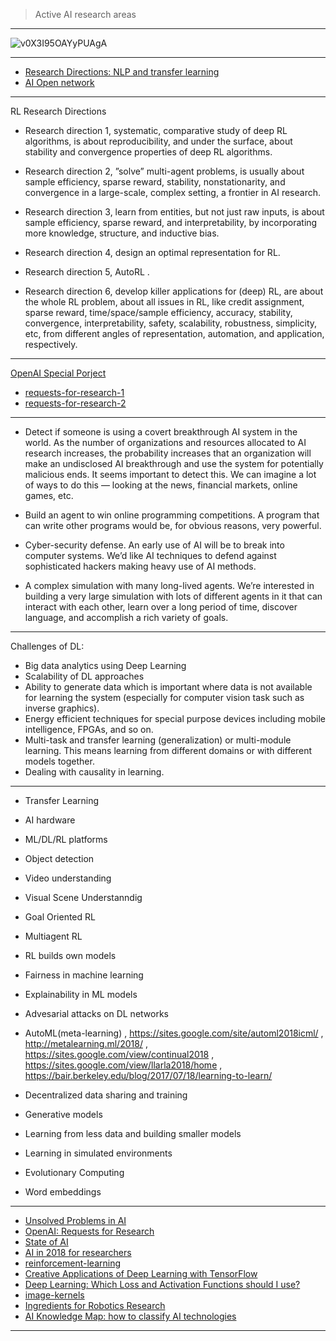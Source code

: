 
> Active AI research areas 

-------------

![v0X3I95OAYyPUAgA](https://cdn-images-1.medium.com/max/800/1*a5bEJ-v0X3I95OAYyPUAgA.gif)

------------

- [Research Directions: NLP and transfer learning](http://ruder.io/requests-for-research/)
- [AI Open network](https://ai-on.org/)
---------

RL Research Directions

- Research direction
1, systematic, comparative study of deep RL algorithms, is about reproducibility, and under
the surface, about stability and convergence properties of deep RL algorithms. 

- Research direction
2, ”solve” multi-agent problems, is usually about sample efficiency, sparse reward, stability, nonstationarity,
and convergence in a large-scale, complex setting, a frontier in AI research. 

- Research
direction 3, learn from entities, but not just raw inputs, is about sample efficiency, sparse reward,
and interpretability, by incorporating more knowledge, structure, and inductive bias. 

- Research direction 4, design an optimal representation for RL.

- Research direction 5, AutoRL .

- Research direction 6, develop killer applications for (deep) RL, are about the whole RL problem, about all
issues in RL, like credit assignment, sparse reward, time/space/sample efficiency, accuracy, stability,
convergence, interpretability, safety, scalability, robustness, simplicity, etc, from different angles
of representation, automation, and application, respectively. 

-----------

[OpenAI Special Porject](https://blog.openai.com/special-projects/)

- [requests-for-research-1](https://openai.com/requests-for-research/)
- [requests-for-research-2](https://blog.openai.com/requests-for-research-2/)

 ------
 
- Detect if someone is using a covert breakthrough AI system in the world. As the number of organizations and resources allocated to AI research increases, the probability increases that an organization will make an undisclosed AI breakthrough and use the system for potentially malicious ends. It seems important to detect this. We can imagine a lot of ways to do this — looking at the news, financial markets, online games, etc.

- Build an agent to win online programming competitions. A program that can write other programs would be, for obvious reasons, very powerful.

- Cyber-security defense. An early use of AI will be to break into computer systems. We’d like AI techniques to defend against sophisticated hackers making heavy use of AI methods.

- A complex simulation with many long-lived agents. We’re interested in building a very large simulation with lots of different agents in it that can interact with each other, learn over a long period of time, discover language, and accomplish a rich variety of goals.

----------------
Challenges of DL:
 
- Big data analytics using Deep Learning
- Scalability of DL approaches
- Ability to generate data which is important where data is
not available for learning the system (especially for
computer vision task such as inverse graphics).
- Energy efficient techniques for special purpose devices
including mobile intelligence, FPGAs, and so on.
- Multi-task and transfer learning (generalization) or
multi-module learning. This means learning from
different domains or with different models together.
- Dealing with causality in learning.

-----------

- Transfer Learning

- AI hardware

- ML/DL/RL platforms

- Object detection

- Video understanding

- Visual Scene Understanndig

- Goal Oriented RL

- Multiagent RL

- RL builds own models

- Fairness in machine learning

- Explainability in ML models

- Advesarial attacks on DL networks 

- AutoML(meta-learning) , https://sites.google.com/site/automl2018icml/ , http://metalearning.ml/2018/ , https://sites.google.com/view/continual2018 , https://sites.google.com/view/llarla2018/home , https://bair.berkeley.edu/blog/2017/07/18/learning-to-learn/

- Decentralized data sharing and training

- Generative models

-  Learning from less data and building smaller models

-  Learning in simulated environments

-  Evolutionary Computing

-  Word embeddings

 
-------------

- [Unsolved Problems in AI](https://medium.com/ai-roadmap-institute/unsolved-problems-in-ai-38f4ce18921d)
- [OpenAI: Requests for Research](https://openai.com/requests-for-research/#parallel-trpo)
- [State of AI](https://www.stateof.ai/?utm_campaign=nathan.ai%20newsletter&utm_medium=email&utm_source=Revue%20newsletter)
- [AI in 2018 for researchers](https://blog.goodaudience.com/ai-in-2018-for-researchers-8955df0caaf9)
- [reinforcement-learning](https://github.com/dennybritz/reinforcement-learning)
- [Creative Applications of Deep Learning with TensorFlow](https://www.kadenze.com/courses/creative-applications-of-deep-learning-with-tensorflow-iv/info)
- [Deep Learning: Which Loss and Activation Functions should I use?](https://medium.com/@srnghn/deep-learning-which-loss-and-activation-functions-should-i-use-ac02f1c56aa8)
- [image-kernels](http://setosa.io/ev/image-kernels/)
- [Ingredients for
Robotics Research](https://blog.openai.com/ingredients-for-robotics-research/)
- [AI Knowledge Map: how to classify AI technologies](https://medium.com/@Francesco_AI/ai-knowledge-map-how-to-classify-ai-technologies-6c073b969020)

--------
